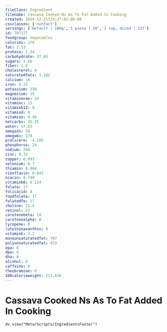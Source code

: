 ```yaml
---
fileClass: Ingredient
filename: Cassava Cooked Ns As To Fat Added In Cooking
created: 2024-12-21T19:27:02-06:00
cssclasses: ['nutFact']
servings: ['Default | 100g','1 piece | 20','1 cup, diced | 137']
id: 787177
foodgroup: Vegetables
calories: 176
fat: 2.53
protein: 1.34
carbohydrate: 37.05
sugars: 1.66
fiber: 1.8
cholesterol: 4
saturatedfats: 1.182
calcium: 16
iron: 0.25
potassium: 238
magnesium: 19
vitaminarae: 24
vitaminc: 13
vitaminb12: 0
vitamind: 0
vitamine: 0.49
netcarbs: 35.25
water: 57.83
omega3s: 56
omega6s: 378
pralscore: -4.185
phosphorus: 24
sodium: 260
zinc: 0.32
copper: 0.093
selenium: 0.7
thiamin: 0.068
riboflavin: 0.043
niacin: 0.749
vitaminb6: 0.124
folate: 17
folicacid: 0
foodfolate: 17
folatedfe: 17
choline: 23.5
retinol: 22
carotenebeta: 18
carotenealpha: 0
lycopene: 0
luteinzeaxanthin: 0
vitamink: 3.2
monounsaturatedfat: 707
polyunsaturatedfat: 433
epa: 0
dpa: 0
dha: 0
alcohol: 0
caffeine: 0
theobromine: 0
200calorieweight: 113.636
---
```


# Cassava Cooked Ns As To Fat Added In Cooking

```dataviewjs
dv.view("Meta/Scripts/IngredientsFooter")
```